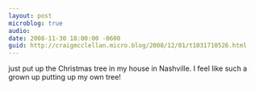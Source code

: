 ```yaml
---
layout: post
microblog: true
audio: 
date: 2008-11-30 18:00:00 -0600
guid: http://craigmcclellan.micro.blog/2008/12/01/t1031710526.html
---
```

just put up the Christmas tree in my house in Nashville.  I feel like such a grown up putting up my own tree!
